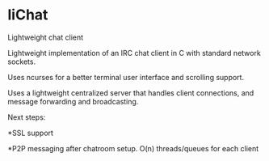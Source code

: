 # liChat
Lightweight chat client

Lightweight implementation of an IRC chat client in C with standard network sockets.

Uses ncurses for a better terminal user interface and scrolling support.

Uses a lightweight centralized server that handles client connections, and message forwarding and broadcasting.

Next steps:

*SSL support 

*P2P messaging after chatroom setup. O(n) threads/queues for each client
